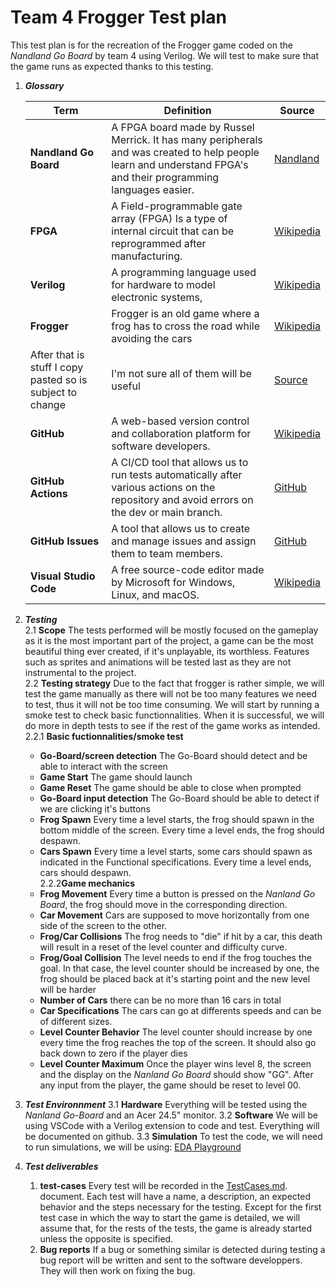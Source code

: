 # Team 4 Frogger Test plan
This test plan is for the recreation of the Frogger game coded on the *Nandland Go Board*  by team 4 using Verilog. 
We will test to make sure that the game runs as expected thanks to this testing.

1. ***Glossary***

    | Term | Definition | Source |
    | ---- | ---------- | ------ |
    | **Nandland Go Board** | A FPGA board made by Russel Merrick. It has many peripherals and was created to help people learn and understand FPGA's and their programming languages easier.| [Nandland](https://nandland.com/the-go-board/) |
    | **FPGA** | A Field-programmable gate array (FPGA) Is a type of internal circuit that can be reprogrammed after manufacturing. | [Wikipedia](https://en.wikipedia.org/wiki/Field-programmable_gate_array) |
    | **Verilog** | A programming language used for hardware to model electronic systems,  | [Wikipedia](https://en.wikipedia.org/wiki/Verilog) |
    | **Frogger** | Frogger is an old game where a frog has to cross the road while avoiding the cars | [Wikipedia](https://en.wikipedia.org/wiki/Frogger) |
    | After that is stuff I copy pasted so is subject to change | I'm not sure all of them will be useful| [Source](https://www.youtube.com/watch?v=uKeKuaJ4nlw) |
    | **GitHub** | A web-based version control and collaboration platform for software developers. | [Wikipedia](https://en.wikipedia.org/wiki/GitHub) |
    | **GitHub Actions** | A CI/CD tool that allows us to run tests automatically after various actions on the repository and avoid errors on the dev or main branch. | [GitHub](https://docs.github.com/en/actions) |
    | **GitHub Issues** | A tool that allows us to create and manage issues and assign them to team members. | [GitHub](https://docs.github.com/en/issues) |
    | **Visual Studio Code** | A free source-code editor made by Microsoft for Windows, Linux, and macOS. | [Wikipedia](https://en.wikipedia.org/wiki/Visual_Studio_Code) |
2. ***Testing***
\
    2.1 **Scope**
    The tests performed will be mostly focused on the gameplay as it is the most important part of the project, a game can be the most beautiful thing ever created, if it's unplayable, its worthless. Features such as sprites and animations will be tested last as they are not instrumental to the project.
\
    2.2 **Testing strategy**
    Due to the fact that frogger is rather simple, we will test the game manually as there will not be too many features we need to test, thus it will not be too time consuming. We will start by running a smoke test to check basic functionnalities. When it is successful, we will do more in depth tests to see if the rest of the game works as intended.
\
    2.2.1 **Basic fuctionnalities/smoke test**
    - **Go-Board/screen detection** The Go-Board should detect and be able to interact with the screen
    - **Game Start** The game should launch
    - **Game Reset** The game should be able to close when prompted
    - **Go-Board input detection** The Go-Board should be able to detect if we are clicking it's buttons
    - **Frog Spawn** Every time a level starts, the frog should spawn in the bottom middle of the screen. Every time a level ends, the frog should despawn.
    - **Cars Spawn** Every time a level starts, some cars should spawn as indicated in the Functional specifications. Every time a level ends, cars should despawn.
\
    2.2.2**Game mechanics**
    - **Frog Movement** Every time a button is pressed on the *Nanland Go Board*, the frog should move in the corresponding direction.
    - **Car Movement** Cars are supposed to move horizontally from one side of the screen to the other.
    - **Frog/Car Collisions** The frog needs to "die" if hit by a car, this death will result in a reset of the level counter and difficulty curve.
    - **Frog/Goal Collision** The level needs to end if the frog touches the goal. In that case, the level counter should be increased by one, the frog should be placed back at it's starting point and the new level will be harder
    - **Number of Cars** there can be no more than 16 cars in total
    - **Car Specifications** The cars can go at differents speeds and can be of different sizes.
    - **Level Counter Behavior** The level counter should increase by one every time the frog reaches the top of the screen. It should also go back down to zero if the player dies
    - **Level Counter Maximum** Once the player wins level 8, the screen and the display on the *Nanland Go Board* should show "GG". After any input from the player, the game should be reset to level 00.


3. ***Test Environnment***
    3.1 **Hardware**
        Everything will be tested using the *Nanland Go-Board* and an Acer 24.5" monitor. 
    3.2 **Software**
        We will be using VSCode with a Verilog extension to code and test. Everything will be documented on github.
    3.3 **Simulation**
        To test the code, we will need to run simulations, we will be using: [EDA Playground](https://edaplayground.com)


4. ***Test deliverables***

    1. **test-cases**
        Every test will be recorded in the [TestCases.md](TestCases.md). document. Each test will have a name, a description, an expected behavior and the steps necessary for the testing.
        Except for the first test case in which the way to start the game is detailed, we will assume that, for the rests of the tests, the game is already started unless the opposite is specified.
    2. **Bug reports**
        If a bug or something similar is detected during testing a bug report will be written and sent to the software developpers. They will then work on fixing the bug.
